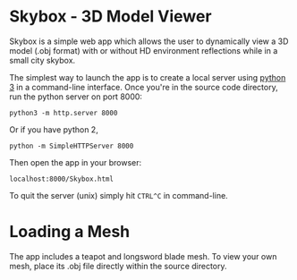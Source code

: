 # Skybox - 3D Model Viewer
Skybox is a simple web app which allows the user to dynamically view a 3D model (.obj format) with or without HD environment reflections while in a small city skybox.

The simplest way to launch the app is to create a local server using [python 3](https://www.python.org/downloads/) in a command-line interface.
Once you're in the source code directory, run the python server on port 8000:

`python3 -m http.server 8000`

Or if you have python 2,

`python -m SimpleHTTPServer 8000`

Then open the app in your browser:

`localhost:8000/Skybox.html`

To quit the server (unix) simply hit `CTRL^C` in command-line.

# Loading a Mesh
The app includes a teapot and longsword blade mesh.
To view your own mesh, place its .obj file directly within the source directory.
